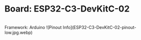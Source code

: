 <h1>Board: ESP32-C3-DevKitC-02</h1><br>
Framework: Arduino
![Pinout Info](ESP32-C3-DevKitC-02-pinout-low.jpg.webp)</br>
